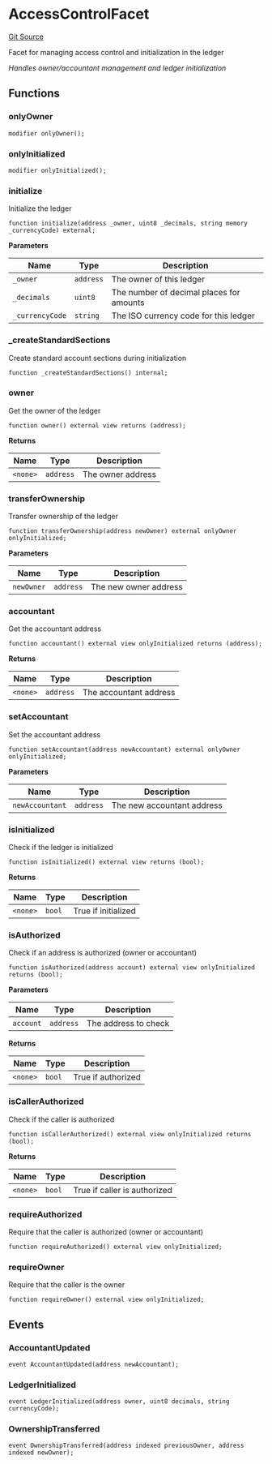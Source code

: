 # AccessControlFacet
[Git Source](https://github.com/capsign/protocol/blob/dfa6820124c5610a6bfa06329447dbae7c24bc0a/src/Ledgers/ledger/facets/AccessControlFacet.sol)

Facet for managing access control and initialization in the ledger

*Handles owner/accountant management and ledger initialization*


## Functions
### onlyOwner


```solidity
modifier onlyOwner();
```

### onlyInitialized


```solidity
modifier onlyInitialized();
```

### initialize

Initialize the ledger


```solidity
function initialize(address _owner, uint8 _decimals, string memory _currencyCode) external;
```
**Parameters**

|Name|Type|Description|
|----|----|-----------|
|`_owner`|`address`|The owner of this ledger|
|`_decimals`|`uint8`|The number of decimal places for amounts|
|`_currencyCode`|`string`|The ISO currency code for this ledger|


### _createStandardSections

Create standard account sections during initialization


```solidity
function _createStandardSections() internal;
```

### owner

Get the owner of the ledger


```solidity
function owner() external view returns (address);
```
**Returns**

|Name|Type|Description|
|----|----|-----------|
|`<none>`|`address`|The owner address|


### transferOwnership

Transfer ownership of the ledger


```solidity
function transferOwnership(address newOwner) external onlyOwner onlyInitialized;
```
**Parameters**

|Name|Type|Description|
|----|----|-----------|
|`newOwner`|`address`|The new owner address|


### accountant

Get the accountant address


```solidity
function accountant() external view onlyInitialized returns (address);
```
**Returns**

|Name|Type|Description|
|----|----|-----------|
|`<none>`|`address`|The accountant address|


### setAccountant

Set the accountant address


```solidity
function setAccountant(address newAccountant) external onlyOwner onlyInitialized;
```
**Parameters**

|Name|Type|Description|
|----|----|-----------|
|`newAccountant`|`address`|The new accountant address|


### isInitialized

Check if the ledger is initialized


```solidity
function isInitialized() external view returns (bool);
```
**Returns**

|Name|Type|Description|
|----|----|-----------|
|`<none>`|`bool`|True if initialized|


### isAuthorized

Check if an address is authorized (owner or accountant)


```solidity
function isAuthorized(address account) external view onlyInitialized returns (bool);
```
**Parameters**

|Name|Type|Description|
|----|----|-----------|
|`account`|`address`|The address to check|

**Returns**

|Name|Type|Description|
|----|----|-----------|
|`<none>`|`bool`|True if authorized|


### isCallerAuthorized

Check if the caller is authorized


```solidity
function isCallerAuthorized() external view onlyInitialized returns (bool);
```
**Returns**

|Name|Type|Description|
|----|----|-----------|
|`<none>`|`bool`|True if caller is authorized|


### requireAuthorized

Require that the caller is authorized (owner or accountant)


```solidity
function requireAuthorized() external view onlyInitialized;
```

### requireOwner

Require that the caller is the owner


```solidity
function requireOwner() external view onlyInitialized;
```

## Events
### AccountantUpdated

```solidity
event AccountantUpdated(address newAccountant);
```

### LedgerInitialized

```solidity
event LedgerInitialized(address owner, uint8 decimals, string currencyCode);
```

### OwnershipTransferred

```solidity
event OwnershipTransferred(address indexed previousOwner, address indexed newOwner);
```

